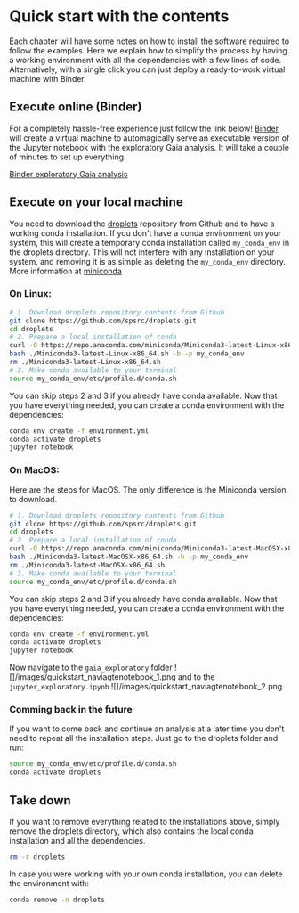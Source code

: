 # Quick start with the contents

Each chapter will have some notes on how to install the software required to
follow the examples. Here we explain how to simplify the process by having a
working environment with all the dependencies with a few lines of code.
Alternatively, with a single click you can just deploy a ready-to-work virtual
machine with Binder.

## Execute online (Binder)

For a completely hassle-free experience just follow the link below! [Binder](https://mybinder.org/) will create a virtual machine to automagically serve an executable version of the Jupyter notebook with the exploratory Gaia analysis. It will take a couple of minutes to set up everything.

[Binder exploratory Gaia analysis](https://mybinder.org/v2/gh/spsrc/droplets/master?filepath=gaia_exploratory%2Fjupyter_exploratory.ipynb)


## Execute on your local machine

You need to download the [droplets](https://github.com/spsrc/droplets) repository from Github and to have a working conda installation. If you don't have a conda environment on your system, this will create a temporary conda installation called `my_conda_env` in the droplets directory. This will not interfere with any installation on your system, and removing it is as simple as deleting the `my_conda_env` directory. More information at [miniconda](https://docs.conda.io/en/latest/miniconda.html)

### On Linux:

```bash
# 1. Download droplets repository contents from Github
git clone https://github.com/spsrc/droplets.git
cd droplets
# 2. Prepare a local installation of conda
curl -O https://repo.anaconda.com/miniconda/Miniconda3-latest-Linux-x86_64.sh
bash ./Miniconda3-latest-Linux-x86_64.sh -b -p my_conda_env
rm ./Miniconda3-latest-Linux-x86_64.sh
# 3. Make conda available to your terminal
source my_conda_env/etc/profile.d/conda.sh
```
You can skip steps 2 and 3 if you already have conda available. Now that you have everything needed, you can create a conda environment with the dependencies:
```bash
conda env create -f environment.yml
conda activate droplets
jupyter notebook
```

### On MacOS:
Here are the steps for MacOS. The only difference is the Miniconda version to download.
```bash
# 1. Download droplets repository contents from Github
git clone https://github.com/spsrc/droplets.git
cd droplets
# 2. Prepare a local installation of conda.
curl -O https://repo.anaconda.com/miniconda/Miniconda3-latest-MacOSX-x86_64.sh
bash ./Miniconda3-latest-MacOSX-x86_64.sh -b -p my_conda_env
rm ./Miniconda3-latest-MacOSX-x86_64.sh
# 3. Make conda available to your terminal
source my_conda_env/etc/profile.d/conda.sh
```

You can skip steps 2 and 3 if you already have conda available. Now that you have everything needed, you can create a conda environment with the dependencies:
```bash
conda env create -f environment.yml
conda activate droplets
jupyter notebook
```
Now navigate to the ```gaia_exploratory``` folder
![]/images/quickstart_naviagtenotebook_1.png
and to the ```jupyter_exploratory.ipynb``` 
![]/images/quickstart_naviagtenotebook_2.png

### Comming back in the future

If you want to come back and continue an analysis at a later time you don't need to repeat all the installation steps. Just go to the droplets folder and run:

```bash
source my_conda_env/etc/profile.d/conda.sh
conda activate droplets
```

## Take down

If you want to remove everything related to the installations above, simply remove the droplets directory, which also contains the local conda installation and all the dependencies.

```bash
rm -r droplets
```

In case you were working with your own conda installation, you can delete the environment with:

```bash
conda remove -n droplets
```

